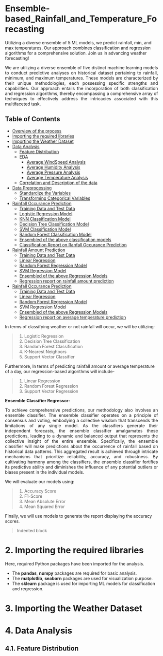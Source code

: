 # Ensemble-based_Rainfall_and_Temperature_Forecasting
Utilizing a diverse ensemble of 5 ML models, we predict rainfall, min, and max temperatures. Our approach combines classification and regression algorithms for a comprehensive solution. Join us in advancing weather forecasting!
<p style=" text-align: justify;">We are utilizing a diverse ensemble of five distinct machine learning models to conduct predictive analyses on historical dataset pertaining to rainfall, minimum, and maximum temperatures. These models are characterized by their unique methodologies, each possessing specific strengths and capabilities. Our approach entails the incorporation of both classification and regression algorithms, thereby encompassing a comprehensive array of techniques to effectively address the intricacies associated with this multifaceted task. </p>

## Table of Contents
* [Overview of the process](#1)
* [Importing the required libraries](#2)
* [Importing the Weather Dataset](#3)
* [Data Analysis](#4)
    - [Feature Distribution](#41)
    - [EDA](#42)
         - [Average WindSpeed Analysis](#421)
         - [Average Humidity Analysis](#422)
         - [Average Pressure Analysis](#423)
         - [Average Temperature Analysis](#424)
    - [Correlation and Description of the data](#43)
* [Data Preprocessing](#5)
    - [Standardize the Variables](#51)
    - [Transforming Categorical Variables](#52)
* [Rainfall Occurance Prediction](#6)
    - [Training Data and Test Data](#61)
    - [Logistic Regression Model](#62)
    - [KNN Classification Model](#63)
    - [Decision Tree Classification Model](#64)
    - [SVM Classification Model](#65)
    - [Random Forest Classification Model](#66)
    - [Ensembled of the above classification models](#67)
    - [Classification Report on Ranfall Occurance Prediction](#68)
* [Rainfall Amount Prediction](#7)
    - [Training Data and Test Data](#71)
    - [Linear Regression](#72)
    - [Random Forest Regression Model](#73)
    - [SVM Regression Model](#74)
    - [Ensembled of the above Regression Models](#75)
    - [Regression report on rainfall amount prediction](#76)
* [Rainfall Occurance Prediction](#8)
    - [Training Data and Test Data](#81)
    - [Linear Regression](#82)
    - [Random Forest Regression Model](#83)
    - [SVM Regression Model](#84)
    - [Ensembled of the above Regression Models](#85)
    - [Regression report on average temperature prediction](#86)
 


In terms of classifying weather or not rainfall will occur, we will be utilizing-
> 1. Logistic Regression
> 2. Decision Tree Classification
> 3. Random Forest Classification
> 4. K-Nearest Neighbors
> 5. Support Vector Classifier

Furthermore, In terms of predicting rainfall amount or average temperature of a day, our regression-based algorithms will include-
> 1. Linear Regression
> 2. Random Forest Regression
> 3. Support Vector Regression

<b>Ensemble Classifier Regressor:</b> <br>
<p style="text-align: justify;">To achieve comprehensive predictions, our methodology also involves an ensemble classifier. The ensemble classifier operates on a principle of consensus and voting, embodying a collective wisdom that transcends the limitations of any single model. As the classifiers generate their independent forecasts, the ensemble classifier amalgamates these predictions, leading to a dynamic and balanced output that represents the collective insight of the entire ensemble. Specifically, the ensemble classifier will make predictions about the occurrence of rainfall based on historical data patterns. This aggregated result is achieved through intricate mechanisms that
prioritize reliability, accuracy, and robustness. By cultivating harmony among the classifiers, the ensemble classifier fortifies its predictive ability and diminishes the influence of any potential outliers or biases present in the individual models. </p>

We will evaluate our models using:

> 1.  Accuracy Score
> 2.  F1-Score
> 3.  Mean Absolute Error
> 4.  Mean Squared Error

Finally, we will use models to generate the report displaying the accuracy scores.

<a id="2"></a>

> Indented block


# 2. Importing the required libraries
Here, required Python packages have been imported for the analysis.

- The **pandas**, **numpy** packages are required for basic analysis.
- The **matplotlib**, **seaborn** packages are used for visualization purpose.
- The **sklearn** package is used for importing ML models for classification and regression.

<a id="3"></a>
# 3. Importing the Weather Dataset
<a id="4"></a>
# 4. Data Analysis
## 4.1. Feature Distribution
<a id="41"></a>
